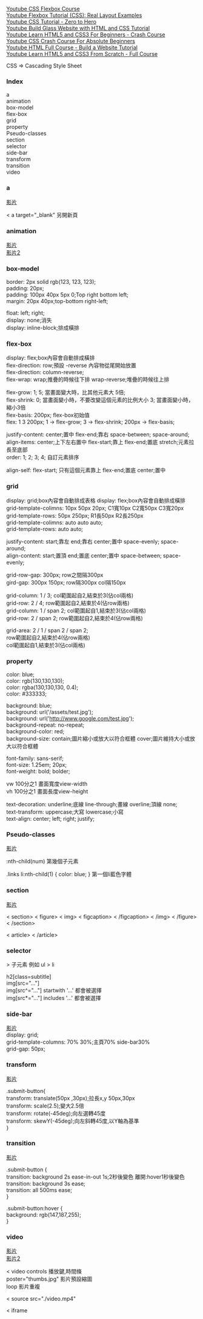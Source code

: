 
[Youtube CSS Flexbox Course](https://www.youtube.com/watch?v=-Wlt8NRtOpo&ab_channel=freeCodeCamp.org)    
[Youtube Flexbox Tutorial (CSS): Real Layout Examples](https://www.youtube.com/watch?v=k32voqQhODc&ab_channel=LearnWebCode)   
[Youtube CSS Tutorial - Zero to Hero](https://www.youtube.com/watch?v=1Rs2ND1ryYc&ab_channel=freeCodeCamp.org)   
[Youtube Build Glass Website with HTML and CSS Tutorial](https://www.youtube.com/watch?v=O7WbVj5apxU&ab_channel=DevEd)        
[Youtube Learn HTML5 and CSS3 For Beginners - Crash Course](https://www.youtube.com/watch?v=vQWlgd7hV4A&ab_channel=DevEd)   
[Youtube CSS Crash Course For Absolute Beginners](https://www.youtube.com/watch?v=yfoY53QXEnI&ab_channel=TraversyMedia)   
[Youtube HTML Full Course - Build a Website Tutorial](https://www.youtube.com/watch?v=pQN-pnXPaVg&ab_channel=freeCodeCamp.org)   
[Youtube Learn HTML5 and CSS3 From Scratch - Full Course](https://www.youtube.com/watch?v=mU6anWqZJcc&ab_channel=freeCodeCamp.org)   


CSS => Cascading Style Sheet    

### Index   
a   
animation   
box-model   
flex-box    
grid    
property    
Pseudo-classes    
section   
selector    
side-bar    
transform   
transition    
video   

### a   

[影片](https://youtu.be/vQWlgd7hV4A?t=2736)   

< a target="_blank" 另開新頁       


### animation   

[影片](https://youtu.be/1Rs2ND1ryYc?t=19018)    
[影片2](https://youtu.be/1Rs2ND1ryYc?t=19797)   


### box-model           

border: 2px solid rgb(123, 123, 123);           
padding: 20px;          
padding: 100px 40px 5px 0;Top right bottom left;            
margin: 20px 40px;top-bottom right-left;                   

float: left; right;            
display: none;消失          
display: inline-block;排成橫排             




### flex-box            

display: flex;box內容會自動排成橫排    
flex-direction: row;預設 -reverse 內容物從尾開始放置          
flex-direction: column-reverse;           
flex-wrap: wrap;推疊的時候往下排 wrap-reverse;堆疊的時候往上排   

flex-grow: 1; 5;  當畫面變大時，比其他元素大 5倍;    
flex-shrink: 0; 當畫面變小時，不要改變這個元素的比例大小 3; 當畫面變小時，縮小3倍    
flex-basis: 200px; flex-box初始值    
flex: 1 3 200px;  1 -> flex-grow; 3 -> flex-shrink; 200px -> flex-basis;    

justify-content: center;置中 flex-end;靠右 space-between; space-around;       
align-items: center;上下左右置中 flex-start;靠上 flex-end;置底 stretch;元素拉長至底部        
order: 1; 2; 3; 4; 自訂元素排序           

align-self: flex-start; 只有這個元素靠上 flex-end;置底  center;置中   


### grid    

display: grid;box內容會自動排成表格     display: flex;box內容會自動排成橫排   
grid-template-colimns: 10px 50px 20px; C1寬10px C2寬50px C3寬20px    
grid-template-rows: 50px 250px; R1長50px R2長250px   
grid-template-colimns: auto auto auto;    
grid-template-rows: auto auto;    

justify-content: start;靠左 end;靠右 center;置中 space-evenly; space-around;      
align-content: start;置頂 end;置底 center;置中 space-between; space-evenly;     

grid-row-gap: 300px; row之間隔300px    
gird-gap: 300px 150px; row隔300px col隔150px    

grid-column: 1 / 3; col範圍起自2,結束於3(佔col兩格)      
grid-row: 2 / 4; row範圍起自2,結束於4(佔row兩格)    
grid-column: 1 / span 2; col範圍起自1,結束於3(佔col兩格)      
grid-row: 2 / span 2; row範圍起自2,結束於4(佔row兩格)    

grid-area: 2 / 1 / span 2 / span 2;   
row範圍起自2,結束於4(佔row兩格)    
col範圍起自1,結束於3(佔col兩格)      


### property   

color: blue;    
color: rgb(130,130,130);   
color: rgba(130,130,130, 0.4);   
color: #333333;    

background: blue;   
background: url('/assets/test.jpg');    
background: url('http://www.google.com/test.jpg');    
background-repeat: no-repeat;      
background-color: red;    
background-size: contain;圖片縮小或放大以符合框體   cover;圖片維持大小或放大以符合框體    

font-family: sans-serif;            
font-size: 1.25em; 20px;               
font-weight: bold; bolder;     

vw 100分之1 畫面寬度view-width            
vh 100分之1 畫面長度view-height            

text-decoration: underline;底線 line-through;畫線 overline;頂線 none;      
text-transform: uppercase;大寫 lowercase;小寫       
text-align: center; left; right; justify;         

### Pseudo-classes    

[影片](https://youtu.be/vQWlgd7hV4A?t=7362)    

:nth-child(num) 第幾個子元素   

.links li:nth-child(1) { color: blue; } 第一個li藍色字體   


### section   

[影片](https://youtu.be/vQWlgd7hV4A?t=5248)    

< section> 
< figure> < img> < figcaption> < /figcaption> < /img> < /figure> < /section>    

< article> < /article>


### selector    

\>   子元素   例如 ul > li   

h2[class=subtitle]    
img[src="..."]    
img[src^="..."]    startwith '...' 都會被選擇    
img[src*="..."]    includes '...' 都會被選擇


### side-bar    

[影片](https://youtu.be/1Rs2ND1ryYc?t=20854)    
display: grid;    
grid-template-columns: 70% 30%;主頁70% side-bar30%   
grid-gap: 50px;   



### transform   

[影片](https://youtu.be/1Rs2ND1ryYc?t=18015)    

.submit-button{   
transform: translate(50px ,30px);拉長x,y 50px,30px   
transform: scale(2.5);變大2.5倍    
transform: rotate(-45deg);向左選轉45度    
transform: skewY(-45deg);向左斜轉45度,以Y軸為基準       
}   


### transition    

[影片](https://youtu.be/1Rs2ND1ryYc?t=17345)    

.submit-button {    
transition: background 2s ease-in-out 1s;2秒後變色  離開:hover1秒後變色     
transition: background 3s ease;   
transition: all 500ms ease;   
}   

.submit-button:hover {    
background: rgb(147,187,255);   
}   


### video   

[影片](https://youtu.be/vQWlgd7hV4A?t=2416)    
[影片2](https://youtu.be/pQN-pnXPaVg?t=4616)   

< video controls 播放鍵,時間條      
poster="thumbs.jpg" 影片預設縮圖    
loop 影片重複      

< source src="./video.mp4"

< iframe 

